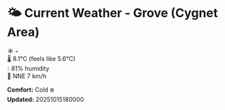 # 🌤️ Current Weather - Grove (Cygnet Area)

☀️ **-**  
🌡️ 8.1°C (feels like 5.6°C)  
💧 81% humidity  
💨 NNE 7 km/h  

**Comfort:** Cold ❄️  
**Updated:** 20251015180000
